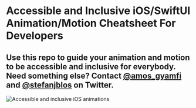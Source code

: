 # Accessible and Inclusive iOS/SwiftUI Animation/Motion Cheatsheet For Developers 
## Use this repo to guide your animation and motion to be accessible and inclusive for everybody. Need something else? Contact [@amos_gyamfi](@amos_gyamfi) and [@stefanjblos](@stefanjblos) on Twitter. 

![Accessible and inclusive iOS animations](https://github.com/GetStream/accessible-inclusive-ios-animations/blob/main/Img/animationsTalk.gif)
